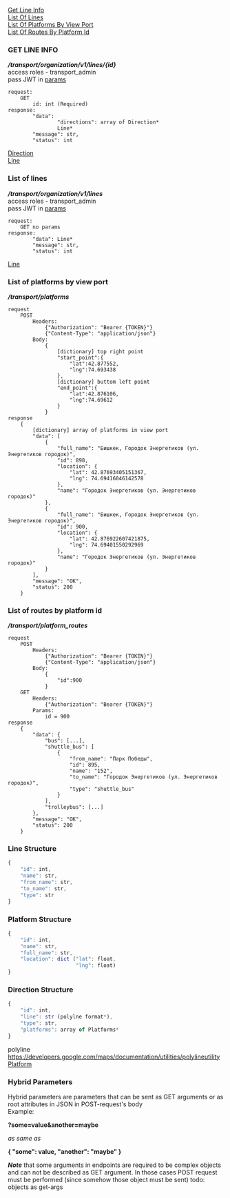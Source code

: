 [Get Line Info](#get-line-info)  
[List Of Lines](#list-of-lines)  
[List Of Platforms By View Port](#list-of-platforms-by-view-port)  
[List Of Routes By Platform Id](#list-of-routes-by-platform-id)

### GET LINE INFO
***/transport/organization/v1/lines/{id}***  
access roles - transport_admin   
pass JWT in [params](#hybrid-parameters)
```
request:
    GET
        id: int (Required)
response:
        "data": 
                "directions": array of Direction*
                Line*
        "message": str,
        "status": int
```
[Direction](#direction-structure)   
[Line](#line-structure)
### List of lines
***/transport/organization/v1/lines***   
access roles - transport_admin   
pass JWT in [params](#hybrid-parameters)
```
request:
    GET no params
response:
        "data": Line*
        "message": str,
        "status": int
```
[Line](#line-structure)
### List of platforms by view port
***/transport/platforms***
```
request
    POST
        Headers:
            {"Authorization": "Bearer {TOKEN}"}
            {"Content-Type": "application/json"}
        Body:
            {
                [dictionary] top right point
                "start_point":{
                    "lat":42.877552,
                    "lng":74.693438
                },
                [dictionary] buttom left point
                "end_point":{
                    "lat":42.876106,
                    "lng":74.69612
                }
            }
response
    {
        [dictionary] array of platforms in view port
        "data": [
            {
                "full_name": "Бишкек, Городок Энергетиков (ул. Энергетиков городок)",
                "id": 898,
                "location": {
                    "lat": 42.87693405151367,
                    "lng": 74.69416046142578
                },
                "name": "Городок Энергетиков (ул. Энергетиков городок)"
            },
            {
                "full_name": "Бишкек, Городок Энергетиков (ул. Энергетиков городок)",
                "id": 900,
                "location": {
                    "lat": 42.876922607421875,
                    "lng": 74.69401550292969
                },
                "name": "Городок Энергетиков (ул. Энергетиков городок)"
            }
        ],
        "message": "OK",
        "status": 200
    }
```
### List of routes by platform id
***/transport/platform_routes***
```
request
    POST
        Headers:
            {"Authorization": "Bearer {TOKEN}"}
            {"Content-Type": "application/json"}
        Body:
            {
                "id":900
            }
    GET
        Headers:
            {"Authorization": "Bearer {TOKEN}"}
        Params:
            id = 900
response
    {
        "data": {
            "bus": [...],
            "shuttle_bus": [
                {
                    "from_name": "Парк Победы",
                    "id": 895,
                    "name": "152",
                    "to_name": "Городок Энергетиков (ул. Энергетиков городок)",
                    "type": "shuttle_bus"
                }
            ],
            "trolleybus": [...]
        },
        "message": "OK",
        "status": 200
    }
```


### Line Structure   
```javascript
{
    "id": int,
    "name": str,
    "from_name": str,
    "to_name": str,
    "type": str
}
```   

### Platform Structure
```javascript
{
    "id": int,
    "name": str,
    "full_name": str,
    "location": dict ("lat": float,
                      "lng": float)
}
```  

### Direction Structure
```javascript
{
    "id": int,
    "line": str (polylne format*),
    "type": str,
    "platforms": array of Platforms*
}
``` 
polyline https://developers.google.com/maps/documentation/utilities/polylineutility
[Platform](#platform-structure)



### Hybrid Parameters
Hybrid parameters are parameters that can be sent as GET arguments
or as root attributes in JSON in POST-request's body   
Example:

**?some=value&another=maybe**

*as same as*

**{
  "some": value,
  "another": "maybe"
}**

***Note*** that some arguments in endpoints are required to be complex objects
and can not be described as GET argument. In those cases POST request must be
performed (since somehow those object must be sent) todo: objects as get-args

